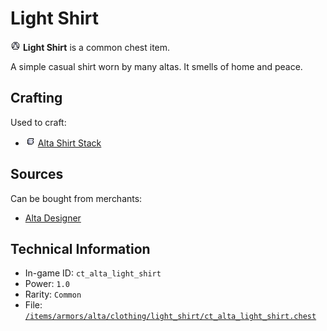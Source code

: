 # Light Shirt

<img src="https://raw.githubusercontent.com/Ceterai/Enternia/main/items/armors/alta/clothing/light_shirt/icon.png" alt="Light Shirt icon" loading="lazy" height=16px width="auto" /> **Light Shirt** is a common chest item.

A simple casual shirt worn by many altas. It smells of home and peace.

## Crafting

Used to craft:

- <img src="https://raw.githubusercontent.com/Ceterai/Enternia/main/objects/alta/basic/shirt_stack/icon.png" alt="Alta Shirt Stack icon" loading="lazy" height=16px width="auto" /> [Alta Shirt Stack](https://ceterai.github.io/MyEnternia/Wiki/AltaShirtStack)

## Sources

Can be bought from merchants:

- [Alta Designer](https://ceterai.github.io/MyEnternia/Wiki/AltaDesigner)

## Technical Information

- In-game ID: `ct_alta_light_shirt`
- Power: `1.0`
- Rarity: `Common`
- File: [`/items/armors/alta/clothing/light_shirt/ct_alta_light_shirt.chest`](https://github.com/Ceterai/Enternia/blob/main/items/armors/alta/clothing/light_shirt/ct_alta_light_shirt.chest)
